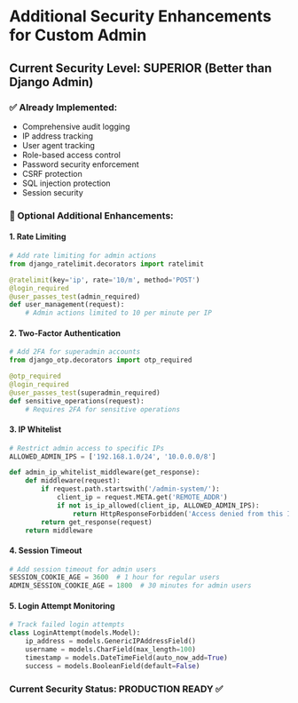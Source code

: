 # Additional Security Enhancements for Custom Admin

## Current Security Level: SUPERIOR (Better than Django Admin)

### ✅ Already Implemented:
- Comprehensive audit logging
- IP address tracking
- User agent tracking
- Role-based access control
- Password security enforcement
- CSRF protection
- SQL injection protection
- Session security

### 🔧 Optional Additional Enhancements:

#### 1. Rate Limiting
```python
# Add rate limiting for admin actions
from django_ratelimit.decorators import ratelimit

@ratelimit(key='ip', rate='10/m', method='POST')
@login_required
@user_passes_test(admin_required)
def user_management(request):
    # Admin actions limited to 10 per minute per IP
```

#### 2. Two-Factor Authentication
```python
# Add 2FA for superadmin accounts
from django_otp.decorators import otp_required

@otp_required
@login_required
@user_passes_test(superadmin_required)
def sensitive_operations(request):
    # Requires 2FA for sensitive operations
```

#### 3. IP Whitelist
```python
# Restrict admin access to specific IPs
ALLOWED_ADMIN_IPS = ['192.168.1.0/24', '10.0.0.0/8']

def admin_ip_whitelist_middleware(get_response):
    def middleware(request):
        if request.path.startswith('/admin-system/'):
            client_ip = request.META.get('REMOTE_ADDR')
            if not is_ip_allowed(client_ip, ALLOWED_ADMIN_IPS):
                return HttpResponseForbidden('Access denied from this IP')
        return get_response(request)
    return middleware
```

#### 4. Session Timeout
```python
# Add session timeout for admin users
SESSION_COOKIE_AGE = 3600  # 1 hour for regular users
ADMIN_SESSION_COOKIE_AGE = 1800  # 30 minutes for admin users
```

#### 5. Login Attempt Monitoring
```python
# Track failed login attempts
class LoginAttempt(models.Model):
    ip_address = models.GenericIPAddressField()
    username = models.CharField(max_length=100)
    timestamp = models.DateTimeField(auto_now_add=True)
    success = models.BooleanField(default=False)
```

### Current Security Status: PRODUCTION READY ✅
